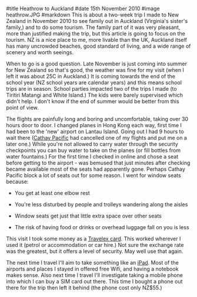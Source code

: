 #title Heathrow to Auckland
#date 15th November 2010
#image heathrow.JPG
#markdown
This is about a two-week trip I made to New Zealand in November 2010 to see family out in Auckland (Virginia's sister's family,) and to do some tourism. The family part of it was very pleasant, more than justified making the trip, but this article is going to focus on the tourism. NZ is a nice place to me, more livable than the UK, Auckland itself has many uncrowded beaches, good standard of living, and a wide range of scenery and worth seeings.

When to go is a good question. Late November is just coming into summer for New Zealand so that's good, the weather was fine for my visit (when I left it was about 25C in Auckland.) It is coming towards the end of the school year (NZ school years are calendar years) and this means school trips are in season. School parties impacted two of the trips I made (to Tiritiri Matangi and White Island.) The kids were barely supervised which didn't help. I don't know if the end of summer would be better from this point of view.

The flights are painfully long and boring and uncomfortable, taking over 30 hours door to door. I changed planes in Hong Kong each way, first time I had been to the 'new' airport on Lantau Island. Going out I had 9 hours to wait there
([Cathay Pacific](https://www.cathaypacific.com/cx/en_GB.html)
had cancelled one of my flights and put me on a later one.) While you're not allowed to carry water through the security checkpoints you can buy water to take on the planes (or fill bottles from water fountains.) For the first time I checked in online and chose a seat before getting to the airport - was bemused that just minutes after checking became available most of the seats had apparently gone. Perhaps Cathay Pacific block a lot of seats out for some reason. I went for window seats because:

* You get at least one elbow rest

* You're less disturbed by people and trolleys wandering along the aisles

* Window seats get just that little extra space over other seats

* The risk of having food or drinks or overhead luggage fall on you is less

This visit I took some money as a
[Travelex card](https://www.travelex.co.uk/cash-passport).
This worked wherever I used it (petrol or accommodation or car hire.) Not sure the exchange rate was the greatest, but it offers a level of security. May well use that again.

The next time I travel I'll aim to take something like an
[iPad](https://www.apple.com/uk/ipad/).
Most of the airports and places I stayed in offered free Wifi, and having a notebook makes sense. Also next time I travel I'll investigate taking a mobile phone into which I can buy a SIM card out there. This time I bought a phone out there for the trip then left it behind (the phone cost only NZ$55.)
